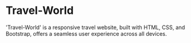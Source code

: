 # Travel-World
'Travel-World' is a responsive travel website, built with HTML, CSS, and Bootstrap, offers a seamless user experience across all devices.
